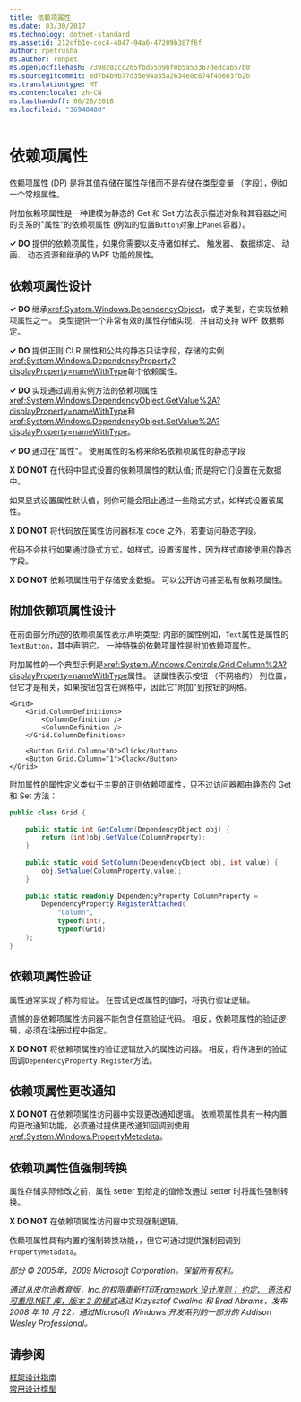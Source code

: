 ```yaml
---
title: 依赖项属性
ms.date: 03/30/2017
ms.technology: dotnet-standard
ms.assetid: 212cfb1e-cec4-4047-94a6-47209b387f6f
author: rpetrusha
ms.author: ronpet
ms.openlocfilehash: 7398202cc265fbd55b9bf0b5a53367dedcab57b0
ms.sourcegitcommit: ed7b4b9b77d35e94a35a2634e8c874f46603fb2b
ms.translationtype: MT
ms.contentlocale: zh-CN
ms.lasthandoff: 06/26/2018
ms.locfileid: "36948480"
---
```

# <a name="dependency-properties"></a>依赖项属性
依赖项属性 (DP) 是将其值存储在属性存储而不是存储在类型变量 （字段），例如一个常规属性。  
  
 附加依赖项属性是一种建模为静态的 Get 和 Set 方法表示描述对象和其容器之间的关系的"属性"的依赖项属性 (例如的位置`Button`对象上`Panel`容器）。  
  
 **✓ DO** 提供的依赖项属性，如果你需要以支持诸如样式、 触发器、 数据绑定、 动画、 动态资源和继承的 WPF 功能的属性。  
  
## <a name="dependency-property-design"></a>依赖项属性设计  
 **✓ DO** 继承<xref:System.Windows.DependencyObject>，或子类型，在实现依赖项属性之一。 类型提供一个非常有效的属性存储实现，并自动支持 WPF 数据绑定。  
  
 **✓ DO** 提供正则 CLR 属性和公共的静态只读字段，存储的实例<xref:System.Windows.DependencyProperty?displayProperty=nameWithType>每个依赖属性。  
  
 **✓ DO** 实现通过调用实例方法的依赖项属性<xref:System.Windows.DependencyObject.GetValue%2A?displayProperty=nameWithType>和<xref:System.Windows.DependencyObject.SetValue%2A?displayProperty=nameWithType>。  
  
 **✓ DO** 通过在"属性"。 使用属性的名称来命名依赖项属性的静态字段  
  
 **X DO NOT** 在代码中显式设置的依赖项属性的默认值; 而是将它们设置在元数据中。  
  
 如果显式设置属性默认值，则你可能会阻止通过一些隐式方式，如样式设置该属性。  
  
 **X DO NOT** 将代码放在属性访问器标准 code 之外，若要访问静态字段。  
  
 代码不会执行如果通过隐式方式，如样式，设置该属性，因为样式直接使用的静态字段。  
  
 **X DO NOT** 依赖项属性用于存储安全数据。 可以公开访问甚至私有依赖项属性。  
  
## <a name="attached-dependency-property-design"></a>附加依赖项属性设计  
 在前面部分所述的依赖项属性表示声明类型; 内部的属性例如，`Text`属性是属性的`TextButton`，其中声明它。 一种特殊的依赖项属性是附加依赖项属性。  
  
 附加属性的一个典型示例是<xref:System.Windows.Controls.Grid.Column%2A?displayProperty=nameWithType>属性。 该属性表示按钮 （不网格的） 列位置，但它才是相关，如果按钮包含在网格中，因此它"附加"到按钮的网格。  
  
```xaml
<Grid>  
    <Grid.ColumnDefinitions>  
        <ColumnDefinition />  
        <ColumnDefinition />  
    </Grid.ColumnDefinitions>  
  
    <Button Grid.Column="0">Click</Button>  
    <Button Grid.Column="1">Clack</Button>  
</Grid>  
```  
  
 附加属性的属性定义类似于主要的正则依赖项属性，只不过访问器都由静态的 Get 和 Set 方法：  
  
```csharp
public class Grid {  
  
    public static int GetColumn(DependencyObject obj) {  
        return (int)obj.GetValue(ColumnProperty);  
    }  
  
    public static void SetColumn(DependencyObject obj, int value) {  
        obj.SetValue(ColumnProperty,value);  
    }  
  
    public static readonly DependencyProperty ColumnProperty =  
        DependencyProperty.RegisterAttached(  
            "Column",  
            typeof(int),  
            typeof(Grid)  
    );  
}  
```  
  
## <a name="dependency-property-validation"></a>依赖项属性验证  
 属性通常实现了称为验证。 在尝试更改属性的值时，将执行验证逻辑。  
  
 遗憾的是依赖项属性访问器不能包含任意验证代码。 相反，依赖项属性的验证逻辑，必须在注册过程中指定。  
  
 **X DO NOT** 将依赖项属性的验证逻辑放入的属性访问器。 相反，将传递到的验证回调`DependencyProperty.Register`方法。  
  
## <a name="dependency-property-change-notifications"></a>依赖项属性更改通知  
 **X DO NOT** 在依赖项属性访问器中实现更改通知逻辑。 依赖项属性具有一种内置的更改通知功能，必须通过提供更改通知回调到使用<xref:System.Windows.PropertyMetadata>。  
  
## <a name="dependency-property-value-coercion"></a>依赖项属性值强制转换  
 属性存储实际修改之前，属性 setter 到给定的值修改通过 setter 时将属性强制转换。  
  
 **X DO NOT** 在依赖项属性访问器中实现强制逻辑。  
  
 依赖项属性具有内置的强制转换功能，，但它可通过提供强制回调到`PropertyMetadata`。  
  
 *部分 © 2005年，2009 Microsoft Corporation。保留所有权利。*  
  
 *通过从皮尔逊教育版，Inc.的权限重新打印[Framework 设计准则： 约定、 语法和可重用.NET 库，版本 2 的模式](https://www.informit.com/store/framework-design-guidelines-conventions-idioms-and-9780321545619)通过 Krzysztof Cwalina 和 Brad Abrams，发布 2008 年 10 月 22，通过Microsoft Windows 开发系列的一部分的 Addison Wesley Professional。*  
  
## <a name="see-also"></a>请参阅  
 [框架设计指南](../../../docs/standard/design-guidelines/index.md)  
 [常用设计模型](../../../docs/standard/design-guidelines/common-design-patterns.md)
